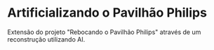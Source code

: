 # Artificializando o Pavilhão Philips

Extensão do projeto "Rebocando o Pavilhão Philips" através de um reconstrução utilizando AI.
